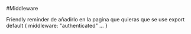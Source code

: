 #Middleware

Friendly reminder de añadirlo en la pagina que quieras que se use
export default {
  middleware: "authenticated"
...
}